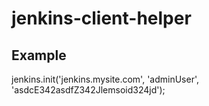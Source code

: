 # jenkins-client-helper

## Example

jenkins.init('jenkins.mysite.com', 'adminUser', 'asdcE342asdfZ342Jlemsoid324jd');